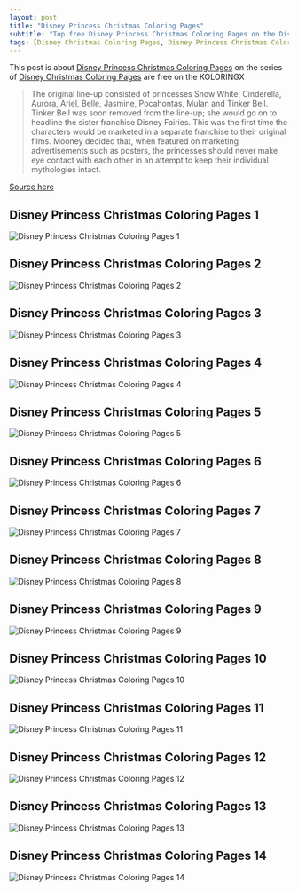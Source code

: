 ```yaml
---
layout: post
title: "Disney Princess Christmas Coloring Pages"
subtitle: "Top free Disney Princess Christmas Coloring Pages on the Disney Christmas Coloring Pages at Koloringx.xyz "
tags: [Disney Christmas Coloring Pages, Disney Princess Christmas Coloring Pages]
---
```

This post is about [Disney Princess Christmas Coloring Pages](http://koloringx.xyz/blog/Disney-Princess-Christmas-Coloring-Pages) on the series of [Disney Christmas Coloring Pages](http://koloringx.xyz) are free on the KOLORINGX
> The original line-up consisted of princesses Snow White, Cinderella, Aurora, Ariel, Belle, Jasmine, Pocahontas, Mulan and Tinker Bell. Tinker Bell was soon removed from the line-up; she would go on to headline the sister franchise Disney Fairies. This was the first time the characters would be marketed in a separate franchise to their original films. Mooney decided that, when featured on marketing advertisements such as posters, the princesses should never make eye contact with each other in an attempt to keep their individual mythologies intact.

[Source here](https://en.wikipedia.org/wiki/Disney_Princess)
## Disney Princess Christmas Coloring Pages 1
![Disney Princess Christmas Coloring Pages 1](http://koloringx.xyz/Christmas-Coloring-Pages/Disney-Princess-Christmas-Coloring-Pages%20(1).png "Disney Princess Christmas Coloring Pages")

<script async src="https://pagead2.googlesyndication.com/pagead/js/adsbygoogle.js"></script> <!-- Koloringx --> 
 <ins class="adsbygoogle"  
   style="display:block"   
  data-ad-client="ca-pub-6753140515841889"   
  data-ad-slot="2585677186"  
   data-ad-format="auto"  
   data-full-width-responsive="true"></ins> 
 <script>  
   (adsbygoogle = window.adsbygoogle || []).push({}); 
 </script>

## Disney Princess Christmas Coloring Pages 2
![Disney Princess Christmas Coloring Pages 2](http://koloringx.xyz/Christmas-Coloring-Pages/Disney-Princess-Christmas-Coloring-Pages%20(2).png "Disney Princess Christmas Coloring Pages")
## Disney Princess Christmas Coloring Pages 3
![Disney Princess Christmas Coloring Pages 3](http://koloringx.xyz/Christmas-Coloring-Pages/Disney-Princess-Christmas-Coloring-Pages%20(3).png "Disney Princess Christmas Coloring Pages")
## Disney Princess Christmas Coloring Pages 4
![Disney Princess Christmas Coloring Pages 4](http://koloringx.xyz/Christmas-Coloring-Pages/Disney-Princess-Christmas-Coloring-Pages%20(4).png "Disney Princess Christmas Coloring Pages")
## Disney Princess Christmas Coloring Pages 5
![Disney Princess Christmas Coloring Pages 5](http://koloringx.xyz/Christmas-Coloring-Pages/Disney-Princess-Christmas-Coloring-Pages%20(5).png "Disney Princess Christmas Coloring Pages")
## Disney Princess Christmas Coloring Pages 6
![Disney Princess Christmas Coloring Pages 6](http://koloringx.xyz/Christmas-Coloring-Pages/Disney-Princess-Christmas-Coloring-Pages%20(6).png "Disney Princess Christmas Coloring Pages")
## Disney Princess Christmas Coloring Pages 7
![Disney Princess Christmas Coloring Pages 7](http://koloringx.xyz/Christmas-Coloring-Pages/Disney-Princess-Christmas-Coloring-Pages%20(7).png "Disney Princess Christmas Coloring Pages")
## Disney Princess Christmas Coloring Pages 8
![Disney Princess Christmas Coloring Pages 8](http://koloringx.xyz/Christmas-Coloring-Pages/Disney-Princess-Christmas-Coloring-Pages%20(8).png "Disney Princess Christmas Coloring Pages")
## Disney Princess Christmas Coloring Pages 9
![Disney Princess Christmas Coloring Pages 9](http://koloringx.xyz/Christmas-Coloring-Pages/Disney-Princess-Christmas-Coloring-Pages%20(9).png "Disney Princess Christmas Coloring Pages")
## Disney Princess Christmas Coloring Pages 10
![Disney Princess Christmas Coloring Pages 10](http://koloringx.xyz/Christmas-Coloring-Pages/Disney-Princess-Christmas-Coloring-Pages%20(10).png "Disney Princess Christmas Coloring Pages")
## Disney Princess Christmas Coloring Pages 11
![Disney Princess Christmas Coloring Pages 11](http://koloringx.xyz/Christmas-Coloring-Pages/Disney-Princess-Christmas-Coloring-Pages%20(11).png "Disney Princess Christmas Coloring Pages")
## Disney Princess Christmas Coloring Pages 12
![Disney Princess Christmas Coloring Pages 12](http://koloringx.xyz/Christmas-Coloring-Pages/Disney-Princess-Christmas-Coloring-Pages%20(12).png "Disney Princess Christmas Coloring Pages")
## Disney Princess Christmas Coloring Pages 13
![Disney Princess Christmas Coloring Pages 13](http://koloringx.xyz/Christmas-Coloring-Pages/Disney-Princess-Christmas-Coloring-Pages%20(13).png "Disney Princess Christmas Coloring Pages")
## Disney Princess Christmas Coloring Pages 14
![Disney Princess Christmas Coloring Pages 14](http://koloringx.xyz/Christmas-Coloring-Pages/Disney-Princess-Christmas-Coloring-Pages%20(14).png "Disney Princess Christmas Coloring Pages")

<script async src="https://pagead2.googlesyndication.com/pagead/js/adsbygoogle.js"></script> <!-- Koloringx --> 
 <ins class="adsbygoogle"  
   style="display:block"   
  data-ad-client="ca-pub-6753140515841889"   
  data-ad-slot="2585677186"  
   data-ad-format="auto"  
   data-full-width-responsive="true"></ins> 
 <script>  
   (adsbygoogle = window.adsbygoogle || []).push({}); 
 </script>


